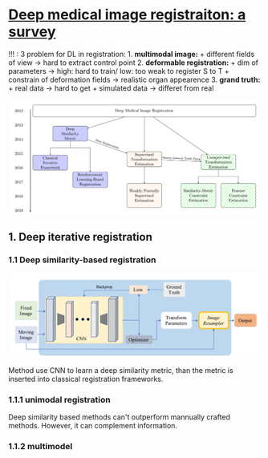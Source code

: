 # [Deep medical image registraiton: a survey](https://link.springer.com/content/pdf/10.1007/s00138-020-01060-x.pdf)

!!! : 3 problem for DL in registration:
    1. **multimodal image:**
       + different fields of view -> hard to extract control point
    2. **deformable registration:**
       + dim of parameters -> high: hard to train/ low: too weak to register S to T
       + constrain of deformation fields -> realistic organ appearence
    3. **grand truth:**
        + real data -> hard to get
        + simulated data -> differet from real

![](picture/2021-11-05-16-10-38.png)

## 1. Deep iterative registration

### 1.1 Deep similarity-based registration

![](picture/2021-11-05-16-25-02.png)

Method use CNN to learn a deep similarity metric, than the metric is inserted into classical registration frameworks.

### 1.1.1 unimodal registration

Deep similarity based methods can't outperform mannually crafted methods. However, it can complement information.

### 1.1.2 multimodel

